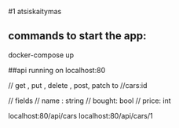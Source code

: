 #1 atsiskaitymas


## commands to start the app:
docker-compose up


##api running on localhost:80

// get , put , delete , post, patch
to //cars:id

// fields
// name : string
// bought: bool
// price: int

localhost:80/api/cars
localhost:80/api/cars/1


